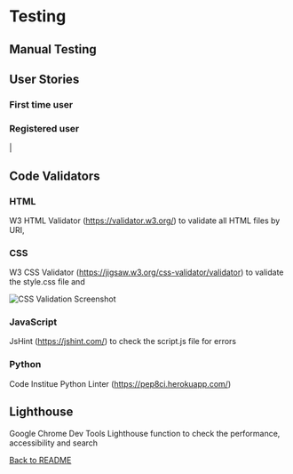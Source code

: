 # Testing

## Manual Testing


## User Stories


### First time user


### Registered user
|

## Code Validators

### HTML

W3 HTML Validator (https://validator.w3.org/) to validate all HTML files by URI, 

### CSS

W3 CSS Validator (https://jigsaw.w3.org/css-validator/validator) to validate the style.css file and 

![CSS Validation Screenshot](/static/images/readme/testing/testcss.webp)

### JavaScript

JsHint (https://jshint.com/) to check the script.js file for errors

### Python

Code Institue Python Linter (https://pep8ci.herokuapp.com/)

## Lighthouse

Google Chrome Dev Tools Lighthouse function to check the performance, accessibility and search 

[Back to README](README.md)